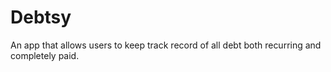 # Debtsy
An app that allows users to keep track record of all debt both recurring and completely paid.
